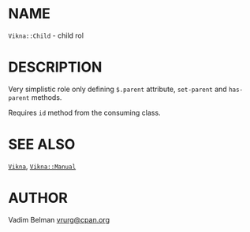 NAME
====



`Vikna::Child` - child rol

DESCRIPTION
===========



Very simplistic role only defining `$.parent` attribute, `set-parent` and `has-parent` methods.

Requires `id` method from the consuming class.

SEE ALSO
========

[`Vikna`](https://github.com/vrurg/raku-Vikna/blob/v0.0.3/docs/md/Vikna.md), [`Vikna::Manual`](https://github.com/vrurg/raku-Vikna/blob/v0.0.3/docs/md/Vikna/Manual.md)

AUTHOR
======



Vadim Belman <vrurg@cpan.org>

